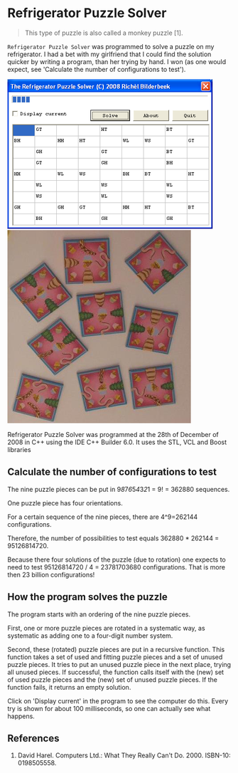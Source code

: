 # Refrigerator Puzzle Solver

> This type of puzzle is also called a monkey puzzle [1].

`Refrigerator Puzzle Solver` was
programmed to solve a puzzle on my refrigerator. I had a bet with my
girlfriend that I could find the solution quicker by writing a program,
than her trying by hand. I won (as one would expect, see 'Calculate the
number of configurations to test').


![The refrigerator puzzle](ToolRefrigeratorPuzzleSolver_1_0.png)
![The solver](ToolRefrigeratorPuzzleSolverPuzzle.png)

Refrigerator Puzzle Solver was
programmed at the 28th of December of 2008 in C++ using the IDE C++ Builder 6.0. It uses the STL, VCL and Boost libraries

## Calculate the number of configurations to test


The nine puzzle pieces can be put in 9*8*7*6*5*4*3*2*1 = 9! = 362880 sequences.

One puzzle piece has four orientations.


For a certain sequence of the nine pieces, there are 4^9=262144
configurations.

Therefore, the number of possibilities to test equals 362880 * 262144 = 95126814720.

Because there four solutions of the puzzle (due to rotation) one expects
to need to test 95126814720 / 4 = 23781703680 configurations. That is
more then 23 billion configurations!

## How the program solves the puzzle

The program starts with an ordering of the nine puzzle pieces.

First, one or more puzzle pieces are rotated in a systematic way, as
systematic as adding one to a four-digit number system.

Second, these (rotated) puzzle pieces are put in a recursive function.
This function takes a set of used and fitting puzzle pieces and a set of
unused puzzle pieces. It tries to put an unused puzzle piece in the next
place, trying all unused pieces. If successful, the function calls
itself with the (new) set of used puzzle pieces and the (new) set of
unused puzzle pieces. If the function fails, it returns an empty
solution.

Click on 'Display current' in the program to see the computer do this.
Every try is shown for about 100 milliseconds, so one can actually see
what happens.

## References

1.  David Harel. Computers Ltd.: What They Really Can\'t Do. 2000.
    ISBN-10: 0198505558.
